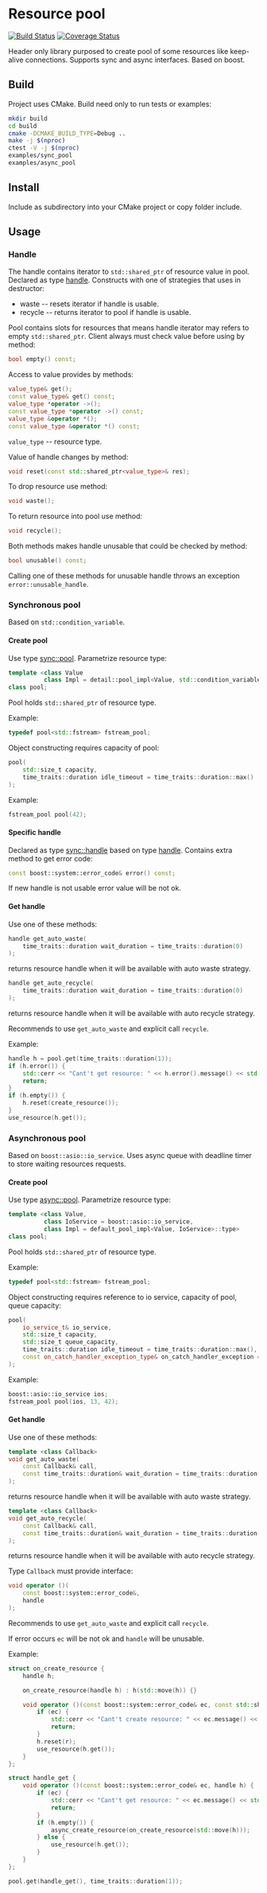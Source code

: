 # Resource pool

[![Build Status](https://travis-ci.org/elsid/resource_pool.svg?branch=master)](https://travis-ci.org/elsid/resource_pool)
[![Coverage Status](https://coveralls.io/repos/github/elsid/resource_pool/badge.svg?branch=master)](https://coveralls.io/github/elsid/resource_pool?branch=master)

Header only library purposed to create pool of some resources like keep-alive connections.
Supports sync and async interfaces. Based on boost.

## Build

Project uses CMake. Build need only to run tests or examples:
```bash
mkdir build
cd build
cmake -DCMAKE_BUILD_TYPE=Debug ..
make -j $(nproc)
ctest -V -j $(nproc)
examples/sync_pool
examples/async_pool
```

## Install

Include as subdirectory into your CMake project or copy folder include.

## Usage

### Handle

The handle contains iterator to ```std::shared_ptr``` of resource value in pool.
Declared as type [handle](include/yamail/resource_pool/handle.hpp#L12-L59).
Constructs with one of strategies that uses in destructor:
* waste -- resets iterator if handle is usable.
* recycle -- returns iterator to pool if handle is usable.

Pool contains slots for resources that means handle iterator may refers to empty ```std::shared_ptr```.
Client always must check value before using by method:
```c++
bool empty() const;
```

Access to value provides by methods:
```c++
value_type& get();
const value_type& get() const;
value_type *operator ->();
const value_type *operator ->() const;
value_type &operator *();
const value_type &operator *() const;
```

```value_type``` -- resource type.

Value of handle changes by method:
```c++
void reset(const std::shared_ptr<value_type>& res);
```

To drop resource use method:
```c++
void waste();
```

To return resource into pool use method:
```c++
void recycle();
```

Both methods makes handle unusable that could be checked by method:
```c++
bool unusable() const;
```

Calling one of these methods for unusable handle throws an exception ```error::unusable_handle```.

### Synchronous pool

Based on ```std::condition_variable```.

#### Create pool

Use type [sync::pool](include/yamail/resource_pool/sync/pool.hpp#L14-L54). Parametrize resource type:
```c++
template <class Value
          class Impl = detail::pool_impl<Value, std::condition_variable> >
class pool;
```

Pool holds ```std::shared_ptr``` of resource type.

Example:
```c++
typedef pool<std::fstream> fstream_pool;
```

Object constructing requires capacity of pool:
```c++
pool(
    std::size_t capacity,
    time_traits::duration idle_timeout = time_traits::duration::max()
);
```

Example:
```c++
fstream_pool pool(42);
```

#### Specific handle

Declared as type [sync::handle](include/yamail/resource_pool/sync/handle.hpp#L14-L33)
based on type [handle](include/yamail/resource_pool/handle.hpp#L12-L59).
Contains extra method to get error code:
```c++
const boost::system::error_code& error() const;
```

If new handle is not usable error value will be not ok.

#### Get handle

Use one of these methods:
```c++
handle get_auto_waste(
    time_traits::duration wait_duration = time_traits::duration(0)
);
```
returns resource handle when it will be available with auto waste strategy.

```c++
handle get_auto_recycle(
    time_traits::duration wait_duration = time_traits::duration(0)
);
```
returns resource handle when it will be available with auto recycle strategy.

Recommends to use ```get_auto_waste``` and explicit call ```recycle```.

Example:
```c++
handle h = pool.get(time_traits::duration(1));
if (h.error()) {
    std::cerr << "Cant't get resource: " << h.error().message() << std::endl;
    return;
}
if (h.empty()) {
    h.reset(create_resource());
}
use_resource(h.get());
```

### Asynchronous pool

Based on ```boost::asio::io_service```. Uses async queue with deadline timer to store waiting resources requests.

#### Create pool

Use type [async::pool](include/yamail/resource_pool/async/pool.hpp#L36-L124). Parametrize resource type:
```c++
template <class Value,
          class IoService = boost::asio::io_service,
          class Impl = default_pool_impl<Value, IoService>::type>
class pool;
```

Pool holds ```std::shared_ptr``` of resource type.

Example:
```c++
typedef pool<std::fstream> fstream_pool;
```

Object constructing requires reference to io service, capacity of pool, queue capacity:
```c++
pool(
    io_service_t& io_service,
    std::size_t capacity,
    std::size_t queue_capacity,
    time_traits::duration idle_timeout = time_traits::duration::max(),
    const on_catch_handler_exception_type& on_catch_handler_exception = detail::abort()
);
```

Example:
```c++
boost::asio::io_service ios;
fstream_pool pool(ios, 13, 42);
```

#### Get handle

Use one of these methods:
```c++
template <class Callback>
void get_auto_waste(
    const Callback& call,
    const time_traits::duration& wait_duration = time_traits::duration(0)
);
```
returns resource handle when it will be available with auto waste strategy.

```c++
template <class Callback>
void get_auto_recycle(
    const Callback& call,
    const time_traits::duration& wait_duration = time_traits::duration(0)
);
```
returns resource handle when it will be available with auto recycle strategy.

Type ```Callback``` must provide interface:
```c++
void operator ()(
    const boost::system::error_code&,
    handle
);
```

Recommends to use ```get_auto_waste``` and explicit call ```recycle```.

If error occurs ```ec``` will be not ok and ```handle``` will be unusable.

Example:
```c++
struct on_create_resource {
    handle h;

    on_create_resource(handle h) : h(std::move(h)) {}

    void operator ()(const boost::system::error_code& ec, const std::shard_ptr<handle::value_type>& r) {
        if (ec) {
            std::cerr << "Cant't create resource: " << ec.message() << std::endl;
            return;
        }
        h.reset(r);
        use_resource(h.get());
    }
};

struct handle_get {
    void operator ()(const boost::system::error_code& ec, handle h) {
        if (ec) {
            std::cerr << "Cant't get resource: " << ec.message() << std::endl;
            return;
        }
        if (h.empty()) {
            async_create_resource(on_create_resource(std::move(h)));
        } else {
            use_resource(h.get());
        }
    }
};

pool.get(handle_get(), time_traits::duration(1));
```

